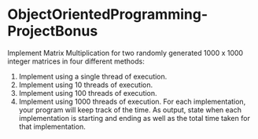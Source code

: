 # ObjectOrientedProgramming-ProjectBonus

Implement Matrix Multiplication for two randomly generated 1000 x 1000 integer matrices in four
different methods:
1) Implement using a single thread of execution.
2) Implement using 10 threads of execution.
3) Implement using 100 threads of execution.
4) Implement using 1000 threads of execution.
For each implementation, your program will keep track of the time. As output, state when each
implementation is starting and ending as well as the total time taken for that implementation.
